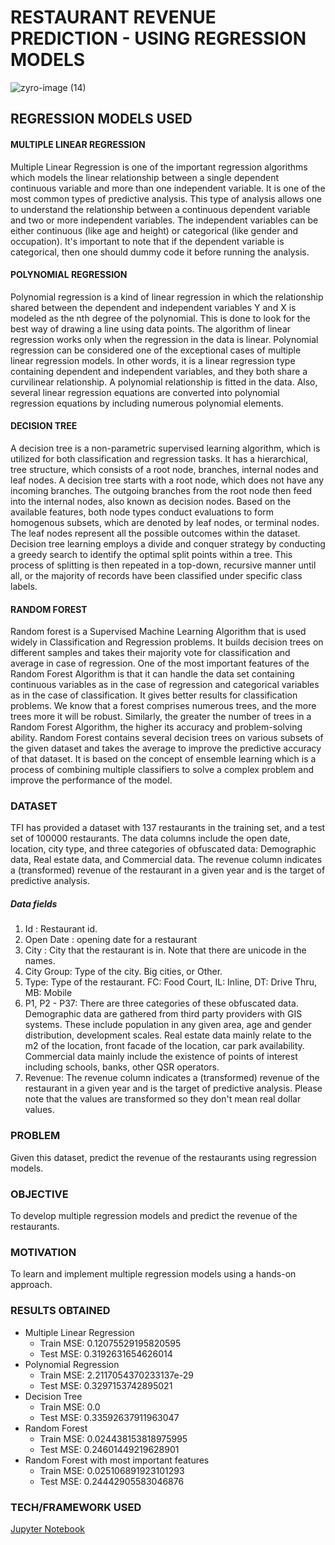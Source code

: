 # RESTAURANT REVENUE PREDICTION - USING REGRESSION MODELS

![zyro-image (14)](https://user-images.githubusercontent.com/94697656/204720584-2c3aed6c-70af-4081-a60a-af787e039647.png)

## REGRESSION MODELS USED
#### MULTIPLE LINEAR REGRESSION
Multiple Linear Regression is one of the important regression algorithms which models the linear relationship between a single dependent continuous variable and more than one independent variable. It is one of the most common types of predictive analysis. This type of analysis allows one to understand the relationship between a continuous dependent variable and two or more independent variables. The independent variables can be either continuous (like age and height) or categorical (like gender and occupation). It's important to note that if the dependent variable is categorical, then one should dummy code it before running the analysis.

#### POLYNOMIAL REGRESSION
Polynomial regression is a kind of linear regression in which the relationship shared between the dependent and independent variables Y and X is modeled as the nth degree of the polynomial. This is done to look for the best way of drawing a line using data points. The algorithm of linear regression works only when the regression in the data is linear. Polynomial regression can be considered one of the exceptional cases of multiple linear regression models. In other words, it is a linear regression type containing dependent and independent variables, and they both share a curvilinear relationship. A polynomial relationship is fitted in the data.
Also, several linear regression equations are converted into polynomial regression equations by including numerous polynomial elements. 


#### DECISION TREE

A decision tree is a non-parametric supervised learning algorithm, which is utilized for both classification and regression tasks. It has a hierarchical, tree structure, which consists of a root node, branches, internal nodes and leaf nodes. A decision tree starts with a root node, which does not have any incoming branches. The outgoing branches from the root node then feed into the internal nodes, also known as decision nodes. Based on the available features, both node types conduct evaluations to form homogenous subsets, which are denoted by leaf nodes, or terminal nodes. The leaf nodes represent all the possible outcomes within the dataset. Decision tree learning employs a divide and conquer strategy by conducting a greedy search to identify the optimal split points within a tree. This process of splitting is then repeated in a top-down, recursive manner until all, or the majority of records have been classified under specific class labels. 


#### RANDOM FOREST
Random forest is a Supervised Machine Learning Algorithm that is used widely in Classification and Regression problems. It builds decision trees on different samples and takes their majority vote for classification and average in case of regression. One of the most important features of the Random Forest Algorithm is that it can handle the data set containing continuous variables as in the case of regression and categorical variables as in the case of classification. It gives better results for classification problems. We know that a forest comprises numerous trees, and the more trees more it will be robust. Similarly, the greater the number of trees in a Random Forest Algorithm, the higher its accuracy and problem-solving ability.  Random Forest contains several decision trees on various subsets of the given dataset and takes the average to improve the predictive accuracy of that dataset. It is based on the concept of ensemble learning which is a process of combining multiple classifiers to solve a complex problem and improve the performance of the model.


### DATASET
TFI has provided a dataset with 137 restaurants in the training set, and a test set of 100000 restaurants. The data columns include the open date, location, city type, and three categories of obfuscated data: Demographic data, Real estate data, and Commercial data. The revenue column indicates a (transformed) revenue of the restaurant in a given year and is the target of predictive analysis. 

##### Data fields
1. Id : Restaurant id. 
2. Open Date : opening date for a restaurant
3. City : City that the restaurant is in. Note that there are unicode in the names. 
4. City Group: Type of the city. Big cities, or Other. 
5. Type: Type of the restaurant. FC: Food Court, IL: Inline, DT: Drive Thru, MB: Mobile
6. P1, P2 - P37: There are three categories of these obfuscated data. Demographic data are gathered from third party providers with GIS systems. These include population in any given area, age and gender distribution, development scales. Real estate data mainly relate to the m2 of the location, front facade of the location, car park availability. Commercial data mainly include the existence of points of interest including schools, banks, other QSR operators.
7. Revenue: The revenue column indicates a (transformed) revenue of the restaurant in a given year and is the target of predictive analysis. Please note that the values are transformed so they don't mean real dollar values. 

### PROBLEM
Given this dataset, predict the revenue of the restaurants using regression models.

### OBJECTIVE
To develop multiple regression models and predict the revenue of the restaurants.

### MOTIVATION
To learn and implement multiple regression models using a hands-on approach.

### RESULTS OBTAINED
* Multiple Linear Regression
    * Train MSE: 0.12075529195820595
    * Test MSE: 0.3192631654626014
* Polynomial Regression
    * Train MSE: 2.2117054370233137e-29
    * Test MSE: 0.3297153742895021
* Decision Tree
    * Train MSE: 0.0
    * Test MSE: 0.33592637911963047
* Random Forest
     * Train MSE: 0.024438153818975995
     * Test MSE: 0.24601449219628901
* Random Forest with most important features
     * Train MSE: 0.025106891923101293
     * Test MSE: 0.24442905583046876

### TECH/FRAMEWORK USED
[Jupyter Notebook](https://jupyter.org/)
